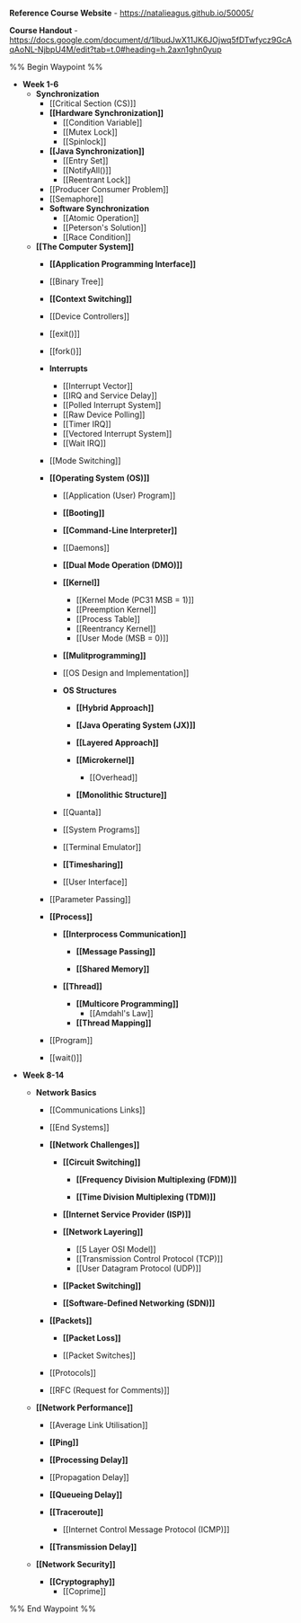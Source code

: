 **Reference Course Website** - https://natalieagus.github.io/50005/

**Course Handout** - https://docs.google.com/document/d/1lbudJwX11JK6JOjwq5fDTwfycz9GcAqAoNL-NjbpU4M/edit?tab=t.0#heading=h.2axn1ghn0yup

%% Begin Waypoint %%
- **Week 1-6**
	- **Synchronization**
		- [[Critical Section (CS)]]
		- **[[Hardware Synchronization]]**
			- [[Condition Variable]]
			- [[Mutex Lock]]
			- [[Spinlock]]
		- **[[Java Synchronization]]**
			- [[Entry Set]]
			- [[NotifyAll()]]
			- [[Reentrant Lock]]
		- [[Producer Consumer Problem]]
		- [[Semaphore]]
		- **Software Synchronization**
			- [[Atomic Operation]]
			- [[Peterson's Solution]]
			- [[Race Condition]]
	- **[[The Computer System]]**
		- **[[Application Programming Interface]]**

		- [[Binary Tree]]
		- **[[Context Switching]]**

		- [[Device Controllers]]
		- [[exit()]]
		- [[fork()]]
		- **Interrupts**
			- [[Interrupt Vector]]
			- [[IRQ and Service Delay]]
			- [[Polled Interrupt System]]
			- [[Raw Device Polling]]
			- [[Timer IRQ]]
			- [[Vectored Interrupt System]]
			- [[Wait IRQ]]
		- [[Mode Switching]]
		- **[[Operating System (OS)]]**
			- [[Application (User) Program]]
			- **[[Booting]]**

			- **[[Command-Line Interpreter]]**

			- [[Daemons]]
			- **[[Dual Mode Operation (DMO)]]**

			- **[[Kernel]]**
				- [[Kernel Mode (PC31 MSB = 1)]]
				- [[Preemption Kernel]]
				- [[Process Table]]
				- [[Reentrancy Kernel]]
				- [[User Mode (MSB = 0)]]
			- **[[Mulitprogramming]]**

			- [[OS Design and Implementation]]
			- **OS Structures**
				- **[[Hybrid Approach]]**

				- **[[Java Operating System (JX)]]**

				- **[[Layered Approach]]**

				- **[[Microkernel]]**
					- [[Overhead]]
				- **[[Monolithic Structure]]**

			- [[Quanta]]
			- [[System Programs]]
			- [[Terminal Emulator]]
			- **[[Timesharing]]**

			- [[User Interface]]
		- [[Parameter Passing]]
		- **[[Process]]**
			- **[[Interprocess Communication]]**
				- **[[Message Passing]]**

				- **[[Shared Memory]]**

			- **[[Thread]]**
				- **[[Multicore Programming]]**
					- [[Amdahl's Law]]
				- **[[Thread Mapping]]**

		- [[Program]]
		- [[wait()]]
- **Week 8-14**
	- **Network Basics**
		- [[Communications Links]]
		- [[End Systems]]
		- **[[Network Challenges]]**
			- **[[Circuit Switching]]**
				- **[[Frequency Division Multiplexing (FDM)]]**

				- **[[Time Division Multiplexing (TDM)]]**

			- **[[Internet Service Provider (ISP)]]**

			- **[[Network Layering]]**
				- [[5 Layer OSI Model]]
				- [[Transmission Control Protocol (TCP)]]
				- [[User Datagram Protocol (UDP)]]
			- **[[Packet Switching]]**

			- **[[Software-Defined Networking (SDN)]]**

		- **[[Packets]]**
			- **[[Packet Loss]]**

			- [[Packet Switches]]
		- [[Protocols]]
		- [[RFC (Request for Comments)]]
	- **[[Network Performance]]**
		- [[Average Link Utilisation]]
		- **[[Ping]]**

		- **[[Processing Delay]]**

		- [[Propagation Delay]]
		- **[[Queueing Delay]]**

		- **[[Traceroute]]**
			- [[Internet Control Message Protocol (ICMP)]]
		- **[[Transmission Delay]]**

	- **[[Network Security]]**
		- **[[Cryptography]]**
			- [[Coprime]]

%% End Waypoint %%